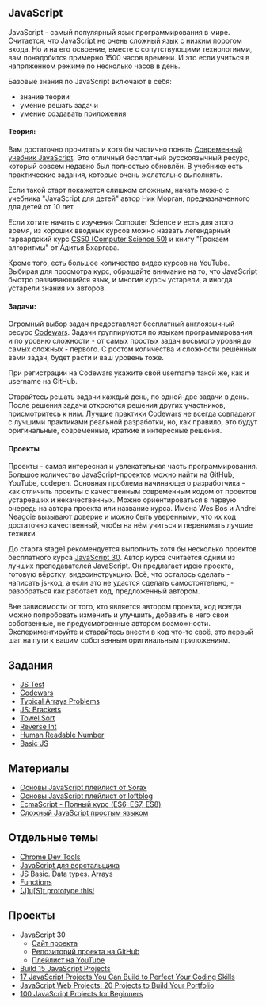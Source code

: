 ## JavaScript

JavaScript - самый популярный язык программирования в мире. Считается, что JavaScript не очень сложный язык с низким порогом входа. Но и на его освоение, вместе с сопутствующими технологиями, вам понадобится примерно 1500 часов времени. И это если учиться в напряженном режиме по несколько часов в день. 

Базовые знания по JavaScript включают в себя: 
- знание теории
- умение решать задачи
- умение создавать приложения

#### Теория:
Вам достаточно прочитать и хотя бы частично понять [Современный учебник JavaScript](https://learn.javascript.ru/). Это отличный бесплатный русскоязычный ресурс, который совсем недавно был полностью обновлён. В учебнике есть практические задания, которые очень желательно выполнять.

Если такой старт покажется слишком сложным, начать можно с учебника "JavaScript для детей" автор Ник Морган, предназначенного для детей от 10 лет.

Если хотите начать с изучения Computer Science и есть для этого время, из хороших вводных курсов можно назвать легендарный гарвардский курс [CS50 (Computer Science 50)](https://ru.wikipedia.org/wiki/CS50) и книгу "Грокаем алгоритмы" от Адитья Бхаргава.

Кроме того, есть большое количество видео курсов на YouTube. Выбирая для просмотра курс, обращайте внимание на то, что JavaScript быстро развивающийся язык, и многие курсы устарели, а иногда устарели знания их авторов. 

#### Задачи:
Огромный выбор задач предоставляет бесплатный англоязычный ресурс [Сodewars](https://www.codewars.com/). Задачи группируются по языкам программирования и по уровню сложности - от самых простых задач восьмого уровня до самых сложных - первого. С ростом количества и сложности решённых вами задач, будет расти и ваш уровень тоже.

При регистрации на Сodewars укажите свой username такой же, как и username на GitHub.

Старайтесь решать задачи каждый день, по одной-две задачи в день. После решения задачи откроются решения других участников, присмотритесь к ним. Лучшие практики Сodewars не всегда совпадают с лучшими практиками реальной разработки, но, как правило, это будут оригинальные, современные, краткие и интересные решения. 

#### Проекты
Проекты - самая интересная и увлекательная часть программирования. Большое количество JavaScript-проектов можно найти на GitHub, YouTube, codepen. Основная проблема начинающего разработчика - как отличить проекты с качественным современным кодом от проектов устаревших и некачественных. Можно ориентироваться в первую очередь на автора проекта или название курса. Имена Wes Bos и Andrei Neagoie вызывают доверие и можно быть уверенными, что их код достаточно качественный, чтобы на нём учиться и перенимать лучшие техники.

До старта stage1 рекомендуется выполнить хотя бы несколько проектов бесплатного курса [JavaScript 30](https://javascript30.com/). Автор курса считается одним из лучших преподавателей JavaScript. Он предлагает идею проекта, готовую вёрстку, видеоинструкцию. Всё, что осталось сделать - написать js-код, а если это не удастся сделать самостоятельно, - разобраться как работает код, предложенный автором.

Вне зависимости от того, кто является автором проекта, код всегда можно попробовать изменить и улучшить, добавить в него свои собственные, не предусмотренные автором возможности. Экспериментируйте и старайтесь внести в код что-то своё, это первый шаг на пути к вашим собственным оригинальным приложениям.

## Задания

- [JS Test](tests/index.md)
- [Codewars](tasks/codewars.md)
- [Typical Arrays Problems](https://github.com/rolling-scopes-school/typical-arrays-problems/blob/master/README.md)
- [JS: Brackets](https://github.com/Shastel/brackets)
- [Towel Sort](https://github.com/rolling-scopes-school/towel-sort/blob/master/README.md)
- [Reverse Int](https://github.com/rolling-scopes-school/reverse-int/blob/master/README.md)
- [Human Readable Number](https://github.com/rolling-scopes-school/human-readable-number/blob/master/README.md)
- [Basic JS](https://github.com/AlreadyBored/basic-js)

## Материалы

- [Основы JavaScript плейлист от Sorax](https://www.youtube.com/playlist?list=PL363QX7S8MfSxcHzvkNEqMYbOyhLeWwem)
- [Основы JavaScript плейлист от loftblog](https://www.youtube.com/playlist?list=PLY4rE9dstrJymG1GyPLgOKsJNq9r-p6pX)
- [EcmaScript - Полный курс (ES6, ES7, ES8)](https://youtu.be/Ti2Q4sQkNdU)
- [Сложный JavaScript простым языком](https://www.youtube.com/playlist?list=PLqKQF2ojwm3l4oPjsB9chrJmlhZ-zOzWT)

## Отдельные темы
- [Chrome Dev Tools](https://youtu.be/0sDHMq3x4fA)
- [JavaScript для верстальщика](https://github.com/rolling-scopes-school/tasks/blob/master/tasks/stage-0/js-for-frontend.md)
- [JS Basic. Data types. Arrays](https://youtu.be/w420Ullz2cw)
- [Functions](https://youtu.be/fShrn50Fkhw)
- [[J]u[S]t prototype this!](https://youtu.be/5l01s6Vkqp0)

## Проекты
- JavaScript 30
  - [Сайт проекта](https://javascript30.com/)
  - [Репозиторий проекта на GitHub](https://github.com/wesbos/JavaScript30)
  - [Плейлист на YouTube](https://www.youtube.com/playlist?list=PLu8EoSxDXHP6CGK4YVJhL_VWetA865GOH)
- [Build 15 JavaScript Projects](https://youtu.be/3PHXvlpOkf4)
- [17 JavaScript Projects You Can Build to Perfect Your Coding Skills](https://mikkegoes.com/javascript-projects-for-beginners/)
- [JavaScript Web Projects: 20 Projects to Build Your Portfolio](https://www.udemy.com/course/javascript-web-projects-to-build-your-portfolio-resume/)
- [100 JavaScript Projects for Beginners](https://jsbeginners.com/javascript-projects-for-beginners/) 
